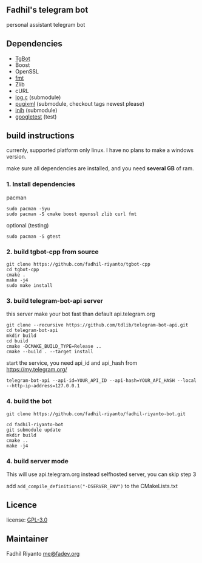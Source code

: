 ## Fadhil's telegram bot
personal assistant telegram bot

## Dependencies 
- [TgBot](https://github.com/reo7sp/tgbot-cpp)
- Boost
- OpenSSL
- [fmt](https://github.com/fmtlib/fmt)
- Zlib
- cURL
- [log.c](https://github.com/fadhil-riyanto/log.c-patched) (submodule)
- [pugixml](https://github.com/zeux/pugixml) (submodule, checkout tags newest please)
- [inih](https://github.com/benhoyt/inih) (submodule)
- [googletest](https://github.com/google/googletest) (test)

## build instructions
currenly, supported platform only linux. I have no plans to make a windows version.

make sure all dependencies are installed, and you need <b>several GB</b> of ram.

### 1. Install dependencies

pacman
```
sudo pacman -Syu
sudo pacman -S cmake boost openssl zlib curl fmt
```

optional (testing)
```
sudo pacman -S gtest
```

### 2. build tgbot-cpp from source
```
git clone https://github.com/fadhil-riyanto/tgbot-cpp
cd tgbot-cpp
cmake .
make -j4
sudo make install
```

### 3. build telegram-bot-api server
this server make your bot fast than default api.telegram.org

```
git clone --recursive https://github.com/tdlib/telegram-bot-api.git
cd telegram-bot-api
mkdir build
cd build
cmake -DCMAKE_BUILD_TYPE=Release ..
cmake --build . --target install
```

start the service, you need api_id and api_hash from https://my.telegram.org/

```
telegram-bot-api --api-id=YOUR_API_ID --api-hash=YOUR_API_HASH --local --http-ip-address=127.0.0.1
```

### 4. build the bot

```
git clone https://github.com/fadhil-riyanto/fadhil-riyanto-bot.git

cd fadhil-riyanto-bot
git submodule update
mkdir build
cmake ..
make -j4
```

### 4. build server mode
This will use api.telegram.org instead selfhosted server, you can skip step 3

add `add_compile_definitions("-DSERVER_ENV")` to the CMakeLists.txt

## Licence
license: [GPL-3.0](https://github.com/fadhil-riyanto/fadhil-riyanto-bot/blob/master/license)


## Maintainer
Fadhil Riyanto <me@fadev.org>
